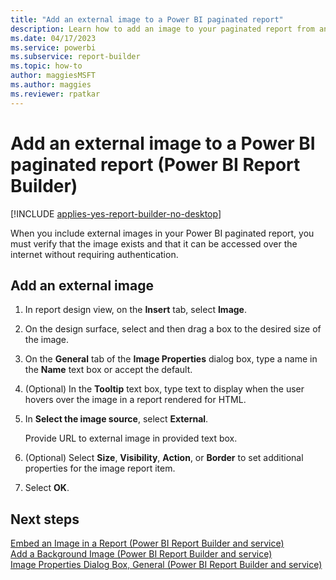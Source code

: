 ```yaml
---
title: "Add an external image to a Power BI paginated report"
description: Learn how to add an image to your paginated report from an external source in Power BI Report Builder. 
ms.date: 04/17/2023
ms.service: powerbi
ms.subservice: report-builder
ms.topic: how-to
author: maggiesMSFT
ms.author: maggies
ms.reviewer: rpatkar
---
```

# Add an external image to a Power BI paginated report (Power BI Report Builder)

[!INCLUDE [applies-yes-report-builder-no-desktop](../../includes/applies-yes-report-builder-no-desktop.md)]

When you include external images in your Power BI paginated report, you must verify that the image exists and that it can be accessed over the internet without requiring authentication. 
 
## Add an external image  
  
1. In report design view, on the **Insert** tab, select **Image**.  
  
1. On the design surface, select and then drag a box to the desired size of the image.  
  
1. On the **General** tab of the **Image Properties** dialog box, type a name in the **Name** text box or accept the default.  
  
1. (Optional) In the **Tooltip** text box, type text to display when the user hovers over the image in a report rendered for HTML.  
  
1. In **Select the image source**, select **External**.  
  
    Provide URL to external image in provided text box.  
  
1. (Optional) Select **Size**, **Visibility**, **Action**, or **Border** to set additional properties for the image report item.  
  
1. Select **OK**.
  
## Next steps

 [Embed an Image in a Report &#40;Power BI Report Builder and service&#41;](./embed-an-image-in-a-report-report-builder-and-service.md)   
 [Add a Background Image &#40;Power BI Report Builder and service&#41;](./add-a-background-image-report-builder-and-service.md)   
 [Image Properties Dialog Box, General &#40;Power BI Report Builder and service&#41;](./images-report-builder-and-service.md)  
  
